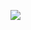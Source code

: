 [<img src="https://img.shields.io/badge/Discord-Click%20me!-blue?style=for-the-badge">](http://example.com/)

